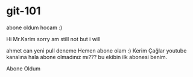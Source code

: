 # git-101
abone oldum hocam :)

Hi Mr.Karim
sorry am still not 
but i will

ahmet  can yeni pull deneme
Hemen abone olam :)
Kerim Çağlar youtube kanalına hala abone olmadınız mı???
bu ekibin ilk abonesi benim.

Abone Oldum
